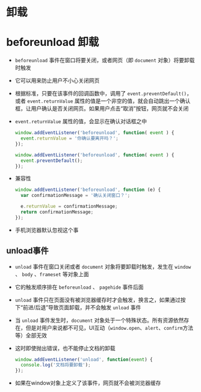 # 卸载

# beforeunload 卸载

- `beforeunload` 事件在窗口将要关闭，或者网页（即 `document` 对象）将要卸载时触发

- 它可以用来防止用户不小心关闭网页

- 根据标准，只要在该事件的回调函数中，调用了 `event.preventDefault()`，或者 `event.returnValue` 属性的值是一个非空的值，就会自动跳出一个确认框，让用户确认是否关闭网页。如果用户点击“取消”按钮，网页就不会关闭

- `event.returnValue` 属性的值，会显示在确认对话框之中

    ```js
    window.addEventListener('beforeunload', function( event ) {
      event.returnValue = '你确认要离开吗？';
    });

    window.addEventListener('beforeunload', function( event ) {
      event.preventDefault();
    });
    ```

- 兼容性

    ```js
    window.addEventListener('beforeunload', function (e) {
      var confirmationMessage = '确认关闭窗口？';

      e.returnValue = confirmationMessage;
      return confirmationMessage;
    });
    ```

- 手机浏览器默认忽视这个事

## unload事件

- `unload` 事件在窗口关闭或者 `document` 对象将要卸载时触发，发生在 `window` 、 `body` 、`frameset` 等对象上面

- 它的触发顺序排在 `beforeunload` 、 `pagehide` 事件后面

- `unload` 事件只在页面没有被浏览器缓存时才会触发，换言之，如果通过按下“前进/后退”导致页面卸载，并不会触发 `unload` 事件

- 当 `unload` 事件发生时，`document` 对象处于一个特殊状态。所有资源依然存在，但是对用户来说都不可见，UI互动（`window.open`、`alert`、`confirm`方法等）全部无效

- 这时即使抛出错误，也不能停止文档的卸载

    ```js
    window.addEventListener('unload', function(event) {
      console.log('文档将要卸载');
    });
    ```

- 如果在window对象上定义了该事件，网页就不会被浏览器缓存
